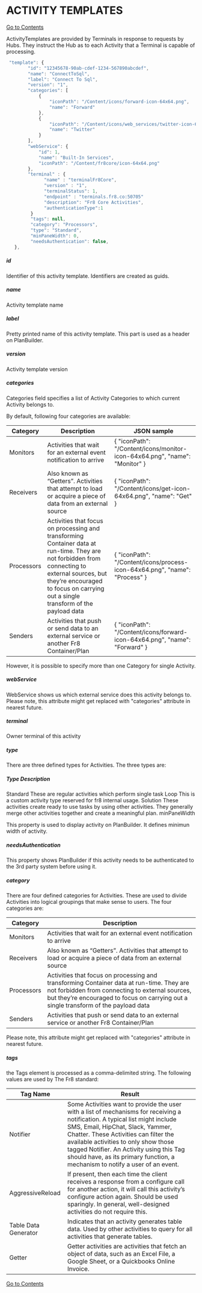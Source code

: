 # ACTIVITY TEMPLATES

[Go to Contents](https://github.com/Fr8org/Fr8Core/blob/master/Docs/Home.md)  

ActivityTemplates are provided by Terminals in response to requests by Hubs. They instruct the Hub as to each Activity that a Terminal is capable of processing.
```javascript
 "template": {
        "id": "12345678-90ab-cdef-1234-567890abcdef",
        "name": "ConnectToSql",
        "label": "Connect To Sql",
        "version": "1",
        "categories": [
            {
                "iconPath": "/Content/icons/forward-icon-64x64.png", 
                "name": "Forward"
            }, 
            {
                "iconPath": "/Content/icons/web_services/twitter-icon-64x64.png", 
                "name": "Twitter"
            }
        ],
        "webService": {
            "id": 1,
            "name": "Built-In Services",
            "iconPath": "/Content/fr8core/icon-64x64.png"
        },
        "terminal" : {
              "name" : "terminalFr8Core",
              "version" : "1",
              "terminalStatus": 1,
              "endpoint" : "terminals.fr8.co:50705"
              "description": "Fr8 Core Activities",
              "authenticationType":1
         }
         "tags": null,
         "category": "Processors",
         "type": "Standard",
         "minPaneWidth": 0,
         "needsAuthentication": false,
   },
```
##### id

Identifier of this activity template. Identifiers are created as guids.

##### name

Activity template name

##### label

Pretty printed name of this activity template. This part is used as a header on PlanBuilder.

##### version

Activity template version

##### categories

Categories field specifies a list of Activity Categories to which current Activity belongs to.

By default, following four categories are available:

Category |	Description | JSON sample	
--- | --- | ---
Monitors |	Activities that wait for an external event notification to arrive |	{ "iconPath": "/Content/icons/monitor-icon-64x64.png", "name": "Monitor" }
Receivers |	Also known as “Getters”. Activities that attempt to load or acquire a piece of data from an external source | { "iconPath": "/Content/icons/get-icon-64x64.png", "name": "Get" } 	
Processors |	Activities that focus on processing and transforming Container data at run-time. They are not forbidden from connecting to external sources, but they’re encouraged to focus on carrying out a single transform of the payload data | { "iconPath": "/Content/icons/process-icon-64x64.png", "name": "Process" }
Senders |	Activities that push or send data to an external service or another Fr8 Container/Plan | { "iconPath": "/Content/icons/forward-icon-64x64.png", "name": "Forward" } 

However, it is possible to specify more than one Category for single Activity.

##### webService

WebService shows us which external service does this activity belongs to.
Please note, this attribute might get replaced with "categories" attribute in nearest future.

##### terminal

Owner terminal of this activity

##### type

There are three defined types for Activities. The three types are:

##### Type	Description
Standard	These are regular activities which perform single task
Loop	This is a custom activity type reserved for fr8 internal usage.
Solution	These activities create ready to use tasks by using other activities. They generally merge other activities together and create a meaningful plan.
minPaneWidth

This property is used to display activity on PlanBuilder. It defines minimun width of activity.

##### needsAuthentication

This property shows PlanBuilder if this activity needs to be authenticated to the 3rd party system before using it.

##### category

There are four defined categories for Activities. These are used to divide Activities into logical groupings that make sense to users. The four categories are:

Category |	Description	
--- | ---
Monitors |	Activities that wait for an external event notification to arrive	
Receivers |	Also known as “Getters”. Activities that attempt to load or acquire a piece of data from an external source	
Processors |	Activities that focus on processing and transforming Container data at run-time. They are not forbidden from connecting to external sources, but they’re encouraged to focus on carrying out a single transform of the payload data	
Senders |	Activities that push or send data to an external service or another Fr8 Container/Plan

Please note, this attribute might get replaced with "categories" attribute in nearest future.

##### tags

the Tags element is processed as a comma-delimited string. The following values are used by The Fr8 standard:

Tag Name |	Result	
--- | ---
Notifier |	Some Activities want to provide the user with a list of mechanisms for receiving a notification. A typical list might include SMS, Email, HipChat, Slack, Yammer, Chatter. These Activities can filter the available activities to only show those tagged Notifier. An Activity using this Tag should have, as its primary function, a mechanism to notify a user of an event.	
 AggressiveReload |	If present, then each time the client receives a response from a configure call for another action, it will call this activity’s configure action again. Should be used sparingly. In general, well-designed activities do not require this.	
Table Data Generator |	Indicates that an activity generates table data. Used by other activities to query for all activities that generate tables.	
Getter |	Getter activities are activities that fetch an object of data, such as an Excel File, a Google Sheet, or a Quickbooks Online Invoice.

[Go to Contents](https://github.com/Fr8org/Fr8Core/blob/master/Docs/Home.md)  
